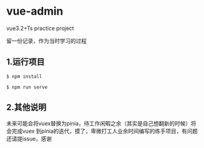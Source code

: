 # vue-admin
vue3.2+Ts practice project

留一份记录，作为当时学习的过程



## 1.运行项目

```
$ npm install

$ npm run serve
```



## 2.其他说明

未来可能会将vuex替换为pinia，待工作闲暇之余（其实是自己想翻新的时候）将会完成vuex 到pinia的迭代，摸了，卑微打工人业余时间编写的练手项目，有问题还请提issue，感谢
